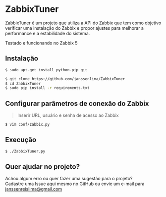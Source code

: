 # ZabbixTuner

ZabbixTuner é um projeto que utiliza a API do Zabbix que tem como objetivo verificar uma instalação do Zabbix e propor ajustes para melhorar a performance e a estabilidade do sistema.

Testado e funcionando no Zabbix 5
## Instalação

```sh
$ sudo apt-get install python-pip git

$ git clone https://github.com/janssenlima/ZabbixTuner
$ cd ZabbixTuner
$ sudo pip install -r requirements.txt
```

## Configurar parâmetros de conexão do Zabbix

>Inserir URL, usuário e senha de acesso ao Zabbix

```sh
$ vim conf/zabbix.py
```

## Execução

```sh
$ ./ZabbixTuner.py
```

## Quer ajudar no projeto?
Achou algum erro ou quer fazer uma sugestão para o projeto? <br>
Cadastre uma Issue aqui mesmo no GitHub ou envie um e-mail para janssenreislima@gmail.com
